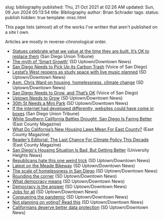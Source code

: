 slug: bibliography
published: Thu, 21 Oct 2021 at 02:26 AM
updated: Sun, 09 Jun 2024 05:13:54 
title: Bibliography
author: Brian Schrader
tags:
status: publish
hidden: true
template: misc.html

This page lists (almost) all of the works I've written that aren't published on a site I own.

Articles are mostly in reverse-chronological order.

- [Statues celebrate what we value at the time they are built. It’s OK to replace them](https://www.sandiegouniontribune.com/opinion/commentary/story/2022-07-15/pete-wilson-statue-museum) (San Diego Union Tribune)
- [The myth of ‘Smart Growth’](https://sduptownnews.com/the-myth-of-smart-growth/)  (SD Uptown/Downtown News)
- [San Diego Needs to Pick Up its Carbon Trash](https://voiceofsandiego.org/2022/07/06/san-diego-needs-to-pick-up-its-carbon-trash/) (Voice of San Diego)
- [Lestat’s West reopens as study space with live music planned](https://sduptownnews.com/lestats-west-reopens-as-study-space-with-live-music-planned/) (SD Uptown/Downtown News)
- [Asm. Chris Ward on housing, homelessness, climate change](https://sduptownnews.com/asm-chris-ward-on-housing-homelessness-climate-change/) (SD Uptown/Downtown News)
- [San Diego Needs to Grow, and That’s OK](https://www.voiceofsandiego.org/topics/opinion/san-diego-needs-to-grow-and-thats-ok/) (Voice of San Diego)
- [Uptown Needs to Grow](https://sduptownnews.com/uptown-needs-to-grow/) (SD Uptown/Downtown News)
- [30th St Needs a Mini Park](https://sduptownnews.com/30th-street-needs-a-mini-park/) (SD Uptown/Downtown News)
- [If the internet had developed differently, websites could have come in boxes](https://www.sandiegouniontribune.com/opinion/commentary/story/2021-10-25/internet-website-domain-privacy-big-data) (San Diego Union Tribune)
- [While Southern California Battles Drought, San Diego Is Faring Better](https://www.eastcountymagazine.org/while-southern-california-battles-drought-san-diego-faring-better) (East County Magazine)
- [What Do California’s New Housing Laws Mean For East County?](https://www.eastcountymagazine.org/what-does-california’s-new-housing-law-mean-east-county) (East County Magazine)
- [Reader’s Editorial: The Last Chance For Climate Policy This Decade](https://www.eastcountymagazine.org/reader’s-editorial-last-chance-climate-policy-decade) (East County Magazine)
- [San Diego's Housing Situation Is Bad, But Getting Better](https://static1.squarespace.com/static/5d70536f1eea820001530bd0/t/61540ba623ad94700fe9f595/1632897964812/UHNews_October2021_web.pdf) (University Heights News)
- [Republicans hate this one weird trick](https://sduptownnews.com/republicans-hate-this-one-weird-trick/) (SD Uptown/Downtown News)
- [Latest on the Meade Bikeway](https://sandiegodowntownnews.com/latest-on-the-meade-bikeway/) (SD Uptown/Downtown News)
- [The scale of homelessness in San Diego](https://sduptownnews.com/the-scale-of-homelessness-in-san-diego/)  (SD Uptown/Downtown News)
- [Rounding the corner](https://sduptownnews.com/guest-editorial-rounding-the-corner/) (SD Uptown/Downtown News)
- [What democracy means](https://sduptownnews.com/guest-editorial-the-way-forward-what-democracy-means/) (SD Uptown/Downtown News)
- [Democracy is the answer](https://sduptownnews.com/the-way-forward-democracy-is-the-answer/) (SD Uptown/Downtown News)
- [Jobs for all](https://sduptownnews.com/guest-editorial-the-way-forward-jobs-for-all/) (SD Uptown/Downtown News)
- [Conquering the pandemic](https://sduptownnews.com/guest-editorial-the-way-forward-conquering-the-pandemic/) (SD Uptown/Downtown News)
- [Not planning on voting? Read this](https://sduptownnews.com/not-planning-on-voting-read-this/) (SD Uptown/Downtown News)
- [Californians deserve better data protection](https://sduptownnews.com/californians-deserve-better-data-protection/) (SD Uptown/Downtown News)
